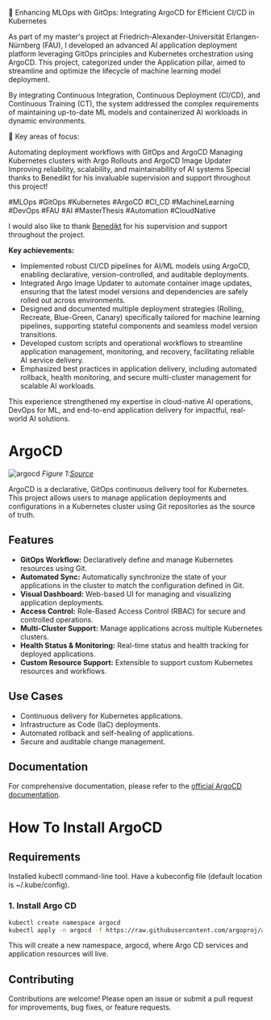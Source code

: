 🚀 Enhancing MLOps with GitOps: Integrating ArgoCD for Efficient CI/CD in Kubernetes

As part of my master's project at Friedrich-Alexander-Universität Erlangen-Nürnberg (FAU), I developed an advanced AI application deployment platform leveraging GitOps principles and Kubernetes orchestration using ArgoCD. This project, categorized under the Application pillar, aimed to streamline and optimize the lifecycle of machine learning model deployment.

By integrating Continuous Integration, Continuous Deployment (CI/CD), and Continuous Training (CT), the system addressed the complex requirements of maintaining up-to-date ML models and containerized AI workloads in dynamic environments.

🔧 Key areas of focus:

Automating deployment workflows with GitOps and ArgoCD
Managing Kubernetes clusters with Argo Rollouts and ArgoCD Image Updater
Improving reliability, scalability, and maintainability of AI systems
Special thanks to Benedikt for his invaluable supervision and support throughout this project!

#MLOps #GitOps #Kubernetes #ArgoCD #CI_CD #MachineLearning #DevOps #FAU #AI #MasterThesis #Automation #CloudNative

 I would also like to thank [Benedikt](https://github.com/bensch98) for his supervision and support throughout the project.

**Key achievements:**
- Implemented robust CI/CD pipelines for AI/ML models using ArgoCD, enabling declarative, version-controlled, and auditable deployments.
- Integrated Argo Image Updater to automate container image updates, ensuring that the latest model versions and dependencies are safely rolled out across environments.
- Designed and documented multiple deployment strategies (Rolling, Recreate, Blue-Green, Canary) specifically tailored for machine learning pipelines, supporting stateful components and seamless model version transitions.
- Developed custom scripts and operational workflows to streamline application management, monitoring, and recovery, facilitating reliable AI service delivery.
- Emphasized best practices in application delivery, including automated rollback, health monitoring, and secure multi-cluster management for scalable AI workloads.

This experience strengthened my expertise in cloud-native AI operations, DevOps for ML, and end-to-end application delivery for impactful, real-world AI solutions.


# ArgoCD
![argocd](https://github.com/user-attachments/assets/8adc82b5-c37c-4d6e-a882-0cc114af6d65)
*Figure 1:[Source](https://medium.com/@kalimitalha8/implementing-gitops-with-argocd-a-step-by-step-guide-b79f723b1a43)*

ArgoCD is a declarative, GitOps continuous delivery tool for Kubernetes. This project allows users to manage application deployments and configurations in a Kubernetes cluster using Git repositories as the source of truth.

## Features

- **GitOps Workflow:** Declaratively define and manage Kubernetes resources using Git.
- **Automated Sync:** Automatically synchronize the state of your applications in the cluster to match the configuration defined in Git.
- **Visual Dashboard:** Web-based UI for managing and visualizing application deployments.
- **Access Control:** Role-Based Access Control (RBAC) for secure and controlled operations.
- **Multi-Cluster Support:** Manage applications across multiple Kubernetes clusters.
- **Health Status & Monitoring:** Real-time status and health tracking for deployed applications.
- **Custom Resource Support:** Extensible to support custom Kubernetes resources and workflows.


## Use Cases

- Continuous delivery for Kubernetes applications.
- Infrastructure as Code (IaC) deployments.
- Automated rollback and self-healing of applications.
- Secure and auditable change management.

## Documentation

For comprehensive documentation, please refer to the [official ArgoCD documentation](https://argo-cd.readthedocs.io/).

# How To Install ArgoCD
## Requirements
Installed kubectl command-line tool.
Have a kubeconfig file (default location is ~/.kube/config).
### 1. Install Argo CD

```bash
kubectl create namespace argocd
kubectl apply -n argocd -f https://raw.githubusercontent.com/argoproj/argo-cd/stable/manifests/install.yaml
```
This will create a new namespace, argocd, where Argo CD services and application resources will live.


## Contributing

Contributions are welcome! Please open an issue or submit a pull request for improvements, bug fixes, or feature requests.






